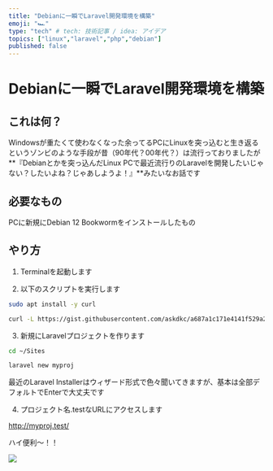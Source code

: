 ```yaml
---
title: "Debianに一瞬でLaravel開発環境を構築"
emoji: "🏎️"
type: "tech" # tech: 技術記事 / idea: アイデア
topics: ["linux","laravel","php","debian"]
published: false
---
```

# Debianに一瞬でLaravel開発環境を構築
## これは何？
Windowsが重たくて使わなくなった余ってるPCにLinuxを突っ込むと生き返るというゾンビのような手段が昔（90年代？00年代？）は流行っておりましたが**『Debianとかを突っ込んだLinux PCで最近流行りのLaravelを開発したいじゃない？したいよね？じゃあしようよ！』**みたいなお話です

## 必要なもの
PCに新規にDebian 12 Bookwormをインストールしたもの

## やり方
1. Terminalを起動します

2. 以下のスクリプトを実行します

```bash
sudo apt install -y curl

curl -L https://gist.githubusercontent.com/askdkc/a687a1c171e4141f529a26704f1dd5cc/raw/6ed03303e88f1d5f55bd406668c5e648b93ba3c5/deb12laravel-setup.sh | bash
```

3. 新規にLaravelプロジェクトを作ります
```bash
cd ~/Sites

laravel new myproj
```
最近のLaravel Installerはウィザード形式で色々聞いてきますが、基本は全部デフォルトでEnterで大丈夫です

4. プロジェクト名.testなURLにアクセスします

http://myproj.test/

ハイ便利〜！！

![](https://storage.googleapis.com/zenn-user-upload/a4a5cff9e988-20231202.png)

